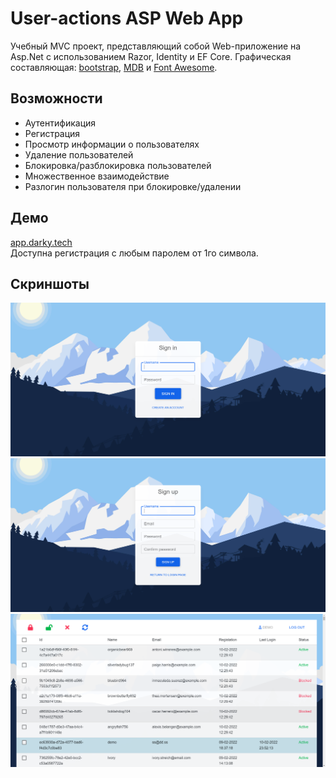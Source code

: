 # User-actions ASP Web App
Учебный MVC проект, представляющий собой Web-приложение на Asp.Net с использованием Razor, Identity и EF Core. Графическая составляющая: [bootstrap](https://getbootstrap.com/), [MDB](https://mdbootstrap.com/) и [Font Awesome](https://fontawesome.com/).
## Возможности
- Аутентификация
- Регистрация
- Просмотр информации о пользователях
- Удаление пользователей
- Блокировка/разблокировка пользователей
- Множественное взаимодействие
- Разлогин пользователя при блокировке/удалении
## Демо
[app.darky.tech](https://app.darky.tech/)
</br>Доступна регистрация с любым паролем от 1го символа.
## Скриншоты
![Login Page](https://raw.githubusercontent.com/nedrech/user-actions-asp-web-app/master/screenshots/signin-page.png)
![Sign Up Page](https://raw.githubusercontent.com/nedrech/user-actions-asp-web-app/master/screenshots/signup-page.png)
![Users Page](https://raw.githubusercontent.com/nedrech/user-actions-asp-web-app/master/screenshots/users-page.png)
